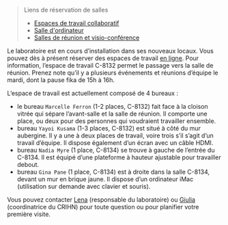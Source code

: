 > Liens de réservation de salles
> - [Espaces de travail collaboratif](https://docs.google.com/spreadsheets/d/11EBiGa9AELoJt5j9KANnbXz3EGMhc8vrqQBaHLwTkfo/edit#gid=0)
> - [Salle d'ordinateur](https://docs.google.com/spreadsheets/d/11EBiGa9AELoJt5j9KANnbXz3EGMhc8vrqQBaHLwTkfo/edit#gid=1688034005)
> - [Salles de réunion et visio-conférence](https://docs.google.com/spreadsheets/d/1eyWN2qtfXiWGzQESRjXJAXzpsEp5Cc756iMJHbkQsIU/edit#gid=1022365906)

Le laboratoire est en cours d’installation dans ses nouveaux locaux. Vous pouvez dès à présent réserver des espaces de travail [en ligne](https://docs.google.com/spreadsheets/d/11EBiGa9AELoJt5j9KANnbXz3EGMhc8vrqQBaHLwTkfo/edit?usp=sharing). Pour information, l’espace de travail C-8132 permet le passage vers la salle de réunion. Prenez note qu’il y a plusieurs événements et réunions d’équipe le mardi, dont la pause fika de 15h à 16h.

L’espace de travail est actuellement composé de 4 bureaux&nbsp;:

- le bureau `Marcelle Ferron` (1-2 places, C-8132) fait face à la cloison vitrée qui sépare l’avant-salle et la salle de réunion. Il comporte une place, ou deux pour des personnes qui voudraient travailler ensemble.
- bureau `Yayoi Kusama` (1-3 places, C-8132) est situé à côté du mur aubergine. Il y a une à deux places de travail, voire trois s’il s’agit d’un travail d’équipe. Il dispose également d’un écran avec un câble HDMI.
- bureau `Nadia Myre` (1 place, C-8134) se trouve à gauche de l’entrée du C-8134. Il est équipé d’une plateforme à hauteur ajustable pour travailler debout.
- bureau `Gina Pane` (1 place, C-8134) est à droite dans la salle C-8134, devant un mur en brique jaune. Il dispose d’un ordinateur iMac (utilisation sur demande avec clavier et souris).

Vous pouvez contacter [Lena](mailto:ouvroir@umontreal.ca) (responsable du laboratoire) ou [Giulia](mailto:giulia.ferretti@umontreal.ca) (coordinatrice du CRIHN) pour toute question ou pour planifier votre première visite.